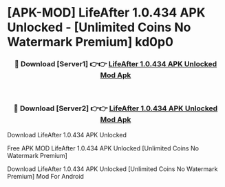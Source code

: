 # [APK-MOD] LifeAfter 1.0.434 APK Unlocked - [Unlimited Coins No Watermark Premium] kd0p0



<div align="center">
<h3>🔴 Download [Server1] 👉👉 <a href="https://momento.my/?title=LifeAfter_1.0.434_APK_Unlocked">LifeAfter 1.0.434 APK Unlocked Mod Apk</a></h3><br>

<h3>🔴 Download [Server2] 👉👉 <a href="https://momento.my/?title=LifeAfter_1.0.434_APK_Unlocked">LifeAfter 1.0.434 APK Unlocked Mod Apk</a></h3>
</div>



Download LifeAfter 1.0.434 APK Unlocked 

Free APK MOD LifeAfter 1.0.434 APK Unlocked [Unlimited Coins No Watermark Premium]

Download LifeAfter 1.0.434 APK Unlocked [Unlimited Coins No Watermark Premium] Mod For Android
